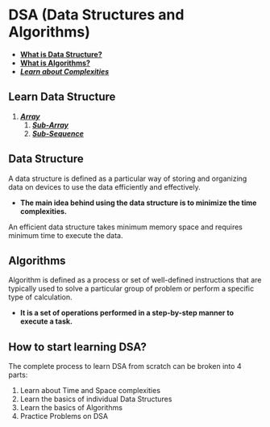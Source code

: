 # DSA (Data Structures and Algorithms)

- [**What is Data Structure?**](#what-is-data-structure)
- [**What is Algorithms?**](#what-is-algorithms)
- [**_Learn about Complexities_**](./pages/complexities.md)

## Learn Data Structure

1. [_**Array**_](./pages/array/array.md)
   1. [_**Sub-Array**_](./pages/array/subarray.md)
   2. [_**Sub-Sequence**_](./pages/array/subsequence.md)

<h2 id="what-is-data-structure">Data Structure</h2>

A data structure is defined as a particular way of storing and organizing data on devices to use the data efficiently and effectively.

- **The main idea behind using the data structure is to minimize the time complexities.**

An efficient data structure takes minimum memory space and requires minimum time to execute the data.

<h2 id="what-is-algorithms">Algorithms</h2>

Algorithm is defined as a process or set of well-defined instructions that are typically used to solve a particular group of problem or perform a specific type of calculation.

- **It is a set of operations performed in a step-by-step manner to execute a task.**

## <h2 id="how-to-learn-data-structures-and-algorithms-from-scratch">How to start learning DSA? </h2>

The complete process to learn DSA from scratch can be broken into 4 parts:

1. Learn about Time and Space complexities
2. Learn the basics of individual Data Structures
3. Learn the basics of Algorithms
4. Practice Problems on DSA
